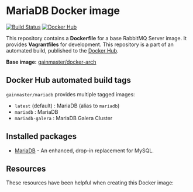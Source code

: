 # MariaDB Docker image

[![Build Status](http://ci.hesjevik.im/buildStatus/icon?job=docker-mariadb)](http://ci.hesjevik.im/job/docker-mariadb/) [![Docker Hub](https://img.shields.io/badge/docker-ready-blue.svg?style=plastic)](https://registry.hub.docker.com/u/gainmaster/mariadb/)

This repository contains a **Dockerfile** for a base RabbitMQ Server image. It provides **Vagrantfiles** for development. This repository is a part of an automated build, published to the [Docker Hub][docker_hub_repository].

**Base image:** [gainmaster/docker-arch][docker_hub_base_image]

[docker_hub_repository]: https://registry.hub.docker.com/u/gainmaster/mariadb/
[docker_hub_base_image]: https://registry.hub.docker.com/u/gainmaster/archlinux/

## Docker Hub automated build tags

`gainmaster/mariadb` provides multiple tagged images:

* `latest` (default) : MariaDB (alias to `mariadb`)
* `mariadb` : MariaDB
* `mariadb-galera` : MariaDB Galera Cluster

## Installed packages

* [MariaDB][mariadb] - An enhanced, drop-in replacement for MySQL.

[mariadb]: https://mariadb.org/

## Resources

These resources have been helpful when creating this Docker image:
